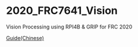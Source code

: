 # 2020_FRC7641_Vision
Vision Processing using RPI4B & GRIP for FRC 2020

[Guide(Chinese)](https://docs.google.com/presentation/d/1ICteiYWlOZgKnqIne5BQwPGscN7UgI2j/edit?usp=sharing&ouid=109095270690564872170&rtpof=true&sd=true)
